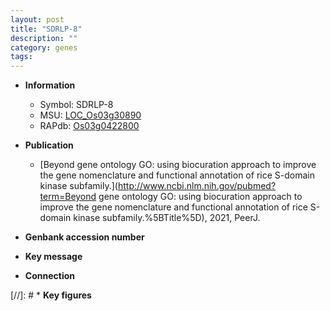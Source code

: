```yaml
---
layout: post
title: "SDRLP-8"
description: ""
category: genes
tags: 
---
```


* **Information**  
    + Symbol: SDRLP-8  
    + MSU: [LOC_Os03g30890](http://rice.uga.edu/cgi-bin/ORF_infopage.cgi?orf=LOC_Os03g30890)  
    + RAPdb: [Os03g0422800](https://rapdb.dna.affrc.go.jp/locus/?name=Os03g0422800)  

* **Publication**  
    + [Beyond gene ontology GO: using biocuration approach to improve the gene nomenclature and functional annotation of rice S-domain kinase subfamily.](http://www.ncbi.nlm.nih.gov/pubmed?term=Beyond gene ontology GO: using biocuration approach to improve the gene nomenclature and functional annotation of rice S-domain kinase subfamily.%5BTitle%5D), 2021, PeerJ.

* **Genbank accession number**  

* **Key message**  

* **Connection**  

[//]: # * **Key figures**  



